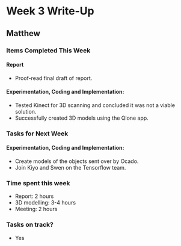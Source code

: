# Week 3 Write-Up

## Matthew

### Items Completed This Week

#### Report

- Proof-read final draft of report.

#### Experimentation, Coding and Implementation:

- Tested Kinect for 3D scanning and concluded it was not a viable solution.
- Successfully created 3D models using the Qlone app.

### Tasks for Next Week

#### Experimentation, Coding and Implementation:

- Create models of the objects sent over by Ocado.
- Join Kiyo and Swen on the Tensorflow team.

### Time spent this week
- Report: 2 hours
- 3D modelling: 3-4 hours
- Meeting: 2 hours

### Tasks on track?
- Yes

